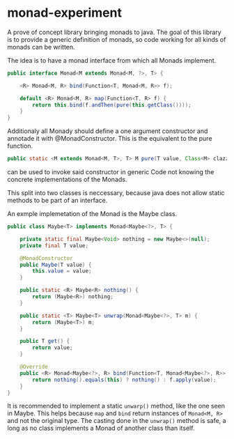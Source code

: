 # monad-experiment
A prove of concept library bringing monads to java.
The goal of this library is to provide a generic definition of monads, so code working for all kinds of monads can be written.

The idea is to have a monad interface from which all Monads implement. 
```java
public interface Monad<M extends Monad<M, ?>, T> {

    <R> Monad<M, R> bind(Function<T, Monad<M, R>> f);

    default <R> Monad<M, R> map(Function<T, R> f) {
        return this.bind(f.andThen(pure(this.getClass())));
    }
}
```
Additionaly all Monady should define a one argument constructor and annotade it with @MonadConstructor.
This is the equivalent to the pure function. 
```java
public static <M extends Monad<M, T>, T> M pure(T value, Class<M> clazz)
```
can be used to invoke said constructor in generic Code not knowing the concrete implementations of the Monads.

This split into two classes is neccessary, because java does not allow static methods to be part of an interface.

An exmple implemetation of the Monad is the Maybe class.
```java
public class Maybe<T> implements Monad<Maybe<?>, T> {

    private static final Maybe<Void> nothing = new Maybe<>(null);
    private final T value;

    @MonadConstructor
    public Maybe(T value) {
        this.value = value;
    }

    public static <R> Maybe<R> nothing() {
        return (Maybe<R>) nothing;
    }

    public static <T> Maybe<T> unwrap(Monad<Maybe<?>, T> m) {
        return (Maybe<T>) m;
    }

    public T get() {
        return value;
    }

    @Override
    public <R> Monad<Maybe<?>, R> bind(Function<T, Monad<Maybe<?>, R>> f) {
        return nothing().equals(this) ? nothing() : f.apply(value);
    }
}
```
It is recommended to implement a static `unwarp()` method, like the one seen in Maybe<T>. This helps because `map` and `bind` return instances of `Monad<M, R>` and not the original type.
The casting done in the `unwrap()` method is safe, a long as no class implements a Monad of another class than itself.
